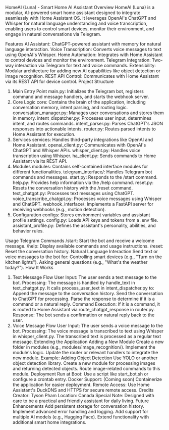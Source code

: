 HomeAI (Luna) - Smart Home AI Assistant
Overview
HomeAI (Luna) is a modular, AI-powered smart home assistant designed to integrate seamlessly with Home Assistant OS. It leverages OpenAI's ChatGPT and Whisper for natural language understanding and voice transcription, enabling users to control smart devices, monitor their environment, and engage in natural conversations via Telegram.

Features
AI Assistant: ChatGPT-powered assistant with memory for natural language interaction.
Voice Transcription: Converts voice messages to text using OpenAI's Whisper.
Home Automation: Integrates with Home Assistant to control devices and monitor the environment.
Telegram Integration: Two-way interaction via Telegram for text and voice commands.
Extensibility: Modular architecture for adding new AI capabilities like object detection or image recognition.
REST API Control: Communicates with Home Assistant via its REST API for device control.
Project Structure

1. Main Entry Point
   main.py: Initializes the Telegram bot, registers command and message handlers, and starts the webhook server.
2. Core Logic
   core: Contains the brain of the application, including conversation memory, intent parsing, and routing logic.
   conversation_manager.py: Manages user conversations and stores them in memory.
   intent_dispatcher.py: Processes user input, determines intent, and routes commands.
   intent_parser.py: Parses ChatGPT's JSON responses into actionable intents.
   router.py: Routes parsed intents to Home Assistant for execution.
3. Services
   services: Handles third-party integrations like OpenAI and Home Assistant.
   openai_client.py: Communicates with OpenAI's ChatGPT and Whisper APIs.
   whisper_client.py: Handles voice transcription using Whisper.
   ha_client.py: Sends commands to Home Assistant via its REST API.
4. Modules
   modules: Contains self-contained interface modules for different functionalities.
   telegram_interface/: Handles Telegram bot commands and messages.
   start.py: Responds to the /start command.
   help.py: Provides help information via the /help command.
   reset.py: Resets the conversation history with the /reset command.
   text_chatgpt.py: Processes text messages using ChatGPT.
   voice_transcribe_chatgpt.py: Processes voice messages using Whisper and ChatGPT.
   webhook_interface/: Implements a FastAPI server for receiving webhooks (e.g., motion detection).
5. Configuration
   configs: Stores environment variables and assistant profile settings.
   config.py: Loads API keys and tokens from a .env file.
   assistant_profile.py: Defines the assistant's personality, abilities, and behavior rules.

Usage
Telegram Commands
/start: Start the bot and receive a welcome message.
/help: Display available commands and usage instructions.
/reset: Reset the conversation history.
Natural Language Interaction
Send text or voice messages to the bot for:
Controlling smart devices (e.g., "Turn on the kitchen lights").
Asking general questions (e.g., "What's the weather today?").
How It Works

1. Text Message Flow
   User Input: The user sends a text message to the bot.
   Processing:
   The message is handled by handle_text in text_chatgpt.py.
   It calls process_user_text in intent_dispatcher.py to:
   Append the message to the conversation history.
   Send the conversation to ChatGPT for processing.
   Parse the response to determine if it is a command or a natural reply.
   Command Execution:
   If it is a command, it is routed to Home Assistant via route_chatgpt_response in router.py.
   Response:
   The bot sends a confirmation or natural reply back to the user.
2. Voice Message Flow
   User Input: The user sends a voice message to the bot.
   Processing:
   The voice message is transcribed to text using Whisper in whisper_client.py.
   The transcribed text is processed as a regular text message.
   Extending the Application
   Adding a New Module
   Create a new folder in modules (e.g., modules/image_recognition/).
   Implement the module's logic.
   Update the router or relevant handlers to integrate the new module.
   Example: Adding Object Detection
   Use YOLO or another object detection library.
   Create a new module for processing images and returning detected objects.
   Route image-related commands to this module.
   Deployment
   Run at Boot: Use a script like start_bot.sh or configure a crontab entry.
   Docker Support: (Coming soon) Containerize the application for easier deployment.
   Remote Access: Use Home Assistant's DuckDNS and HTTPS for secure remote access.
   Credits
   Creator: Tyson Pham
   Location: Canada
   Special Note: Designed with care to be a practical and friendly assistant for daily living.
   Future Enhancements
   Add persistent storage for conversation history.
   Implement advanced error handling and logging.
   Add support for multiple AI models (e.g., Hugging Face).
   Extend functionality with additional smart home integrations.

